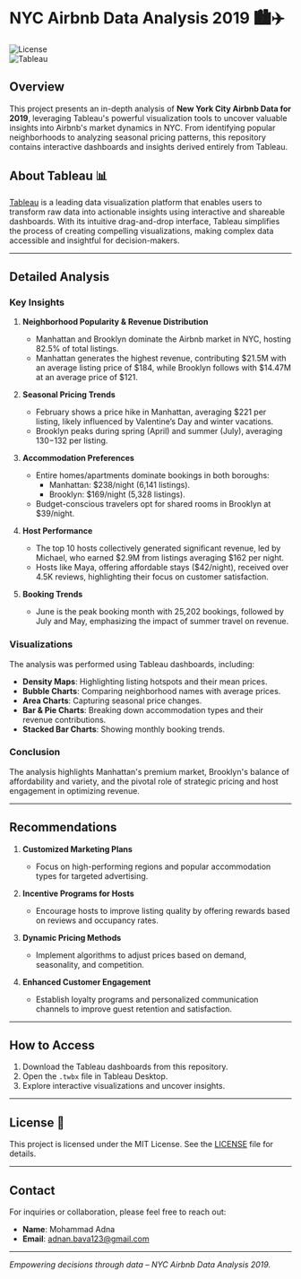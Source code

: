 # NYC Airbnb Data Analysis 2019 🏙️✈️  

![License](https://img.shields.io/github/license/ADNAN-BAVA/Airbnb-Analysis)  
![Tableau](https://img.shields.io/badge/Built%20With-Tableau-orange?style=flat&logo=tableau)  

## Overview  

This project presents an in-depth analysis of **New York City Airbnb Data for 2019**, leveraging Tableau's powerful visualization tools to uncover valuable insights into Airbnb's market dynamics in NYC. From identifying popular neighborhoods to analyzing seasonal pricing patterns, this repository contains interactive dashboards and insights derived entirely from Tableau.  

## About Tableau 📊  

[Tableau](https://www.tableau.com/) is a leading data visualization platform that enables users to transform raw data into actionable insights using interactive and shareable dashboards. With its intuitive drag-and-drop interface, Tableau simplifies the process of creating compelling visualizations, making complex data accessible and insightful for decision-makers.  

---

## Detailed Analysis  

### Key Insights  

1. **Neighborhood Popularity & Revenue Distribution**  
   - Manhattan and Brooklyn dominate the Airbnb market in NYC, hosting 82.5% of total listings.  
   - Manhattan generates the highest revenue, contributing $21.5M with an average listing price of $184, while Brooklyn follows with $14.47M at an average price of $121.  

2. **Seasonal Pricing Trends**  
   - February shows a price hike in Manhattan, averaging $221 per listing, likely influenced by Valentine’s Day and winter vacations.  
   - Brooklyn peaks during spring (April) and summer (July), averaging $130-$132 per listing.  

3. **Accommodation Preferences**  
   - Entire homes/apartments dominate bookings in both boroughs:  
     - Manhattan: $238/night (6,141 listings).  
     - Brooklyn: $169/night (5,328 listings).  
   - Budget-conscious travelers opt for shared rooms in Brooklyn at $39/night.  

4. **Host Performance**  
   - The top 10 hosts collectively generated significant revenue, led by Michael, who earned $2.9M from listings averaging $162 per night.  
   - Hosts like Maya, offering affordable stays ($42/night), received over 4.5K reviews, highlighting their focus on customer satisfaction.  

5. **Booking Trends**  
   - June is the peak booking month with 25,202 bookings, followed by July and May, emphasizing the impact of summer travel on revenue.  

### Visualizations  

The analysis was performed using Tableau dashboards, including:  
- **Density Maps**: Highlighting listing hotspots and their mean prices.  
- **Bubble Charts**: Comparing neighborhood names with average prices.  
- **Area Charts**: Capturing seasonal price changes.  
- **Bar & Pie Charts**: Breaking down accommodation types and their revenue contributions.  
- **Stacked Bar Charts**: Showing monthly booking trends.  

### Conclusion  

The analysis highlights Manhattan's premium market, Brooklyn's balance of affordability and variety, and the pivotal role of strategic pricing and host engagement in optimizing revenue.  

---

## Recommendations  

1. **Customized Marketing Plans**  
   - Focus on high-performing regions and popular accommodation types for targeted advertising.  

2. **Incentive Programs for Hosts**  
   - Encourage hosts to improve listing quality by offering rewards based on reviews and occupancy rates.  

3. **Dynamic Pricing Methods**  
   - Implement algorithms to adjust prices based on demand, seasonality, and competition.  

4. **Enhanced Customer Engagement**  
   - Establish loyalty programs and personalized communication channels to improve guest retention and satisfaction.  

---

## How to Access  

1. Download the Tableau dashboards from this repository.  
2. Open the `.twbx` file in Tableau Desktop.  
3. Explore interactive visualizations and uncover insights.  

---

## License 📝  

This project is licensed under the MIT License. See the [LICENSE](./LICENSE) file for details.  

---

## Contact  

For inquiries or collaboration, please feel free to reach out:
- **Name**: Mohammad Adna
- **Email**: adnan.bava123@gmail.com
  

---  

*Empowering decisions through data – NYC Airbnb Data Analysis 2019.*  

